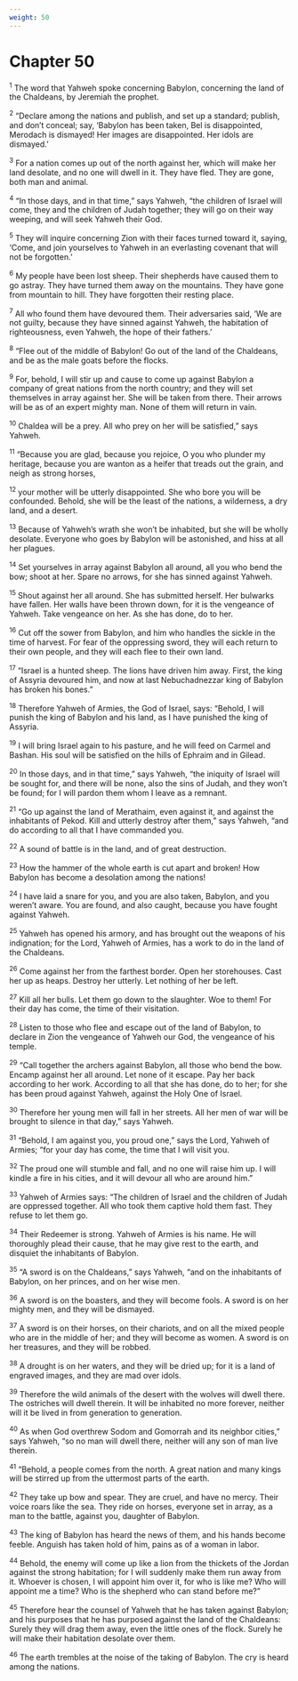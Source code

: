 ```yaml
---
weight: 50
---
```


# Chapter 50

<sup>1</sup> The word that Yahweh spoke concerning Babylon, concerning the land of the Chaldeans, by Jeremiah the prophet. 

<sup>2</sup> “Declare among the nations and publish, and set up a standard; publish, and don’t conceal; say, ‘Babylon has been taken, Bel is disappointed, Merodach is dismayed! Her images are disappointed. Her idols are dismayed.’ 

<sup>3</sup> For a nation comes up out of the north against her, which will make her land desolate, and no one will dwell in it. They have fled. They are gone, both man and animal. 

<sup>4</sup> “In those days, and in that time,” says Yahweh, “the children of Israel will come, they and the children of Judah together; they will go on their way weeping, and will seek Yahweh their God. 

<sup>5</sup> They will inquire concerning Zion with their faces turned toward it, saying, ‘Come, and join yourselves to Yahweh in an everlasting covenant that will not be forgotten.’ 

<sup>6</sup> My people have been lost sheep. Their shepherds have caused them to go astray. They have turned them away on the mountains. They have gone from mountain to hill. They have forgotten their resting place. 

<sup>7</sup> All who found them have devoured them. Their adversaries said, ‘We are not guilty, because they have sinned against Yahweh, the habitation of righteousness, even Yahweh, the hope of their fathers.’ 

<sup>8</sup> “Flee out of the middle of Babylon! Go out of the land of the Chaldeans, and be as the male goats before the flocks. 

<sup>9</sup> For, behold, I will stir up and cause to come up against Babylon a company of great nations from the north country; and they will set themselves in array against her. She will be taken from there. Their arrows will be as of an expert mighty man. None of them will return in vain. 

<sup>10</sup> Chaldea will be a prey. All who prey on her will be satisfied,” says Yahweh. 

<sup>11</sup> “Because you are glad, because you rejoice, O you who plunder my heritage, because you are wanton as a heifer that treads out the grain, and neigh as strong horses, 

<sup>12</sup> your mother will be utterly disappointed. She who bore you will be confounded. Behold, she will be the least of the nations, a wilderness, a dry land, and a desert. 

<sup>13</sup> Because of Yahweh’s wrath she won’t be inhabited, but she will be wholly desolate. Everyone who goes by Babylon will be astonished, and hiss at all her plagues. 

<sup>14</sup> Set yourselves in array against Babylon all around, all you who bend the bow; shoot at her. Spare no arrows, for she has sinned against Yahweh. 

<sup>15</sup> Shout against her all around. She has submitted herself. Her bulwarks have fallen. Her walls have been thrown down, for it is the vengeance of Yahweh. Take vengeance on her. As she has done, do to her. 

<sup>16</sup> Cut off the sower from Babylon, and him who handles the sickle in the time of harvest. For fear of the oppressing sword, they will each return to their own people, and they will each flee to their own land. 

<sup>17</sup> “Israel is a hunted sheep. The lions have driven him away. First, the king of Assyria devoured him, and now at last Nebuchadnezzar king of Babylon has broken his bones.” 

<sup>18</sup> Therefore Yahweh of Armies, the God of Israel, says: “Behold, I will punish the king of Babylon and his land, as I have punished the king of Assyria. 

<sup>19</sup> I will bring Israel again to his pasture, and he will feed on Carmel and Bashan. His soul will be satisfied on the hills of Ephraim and in Gilead. 

<sup>20</sup> In those days, and in that time,” says Yahweh, “the iniquity of Israel will be sought for, and there will be none, also the sins of Judah, and they won’t be found; for I will pardon them whom I leave as a remnant. 

<sup>21</sup> “Go up against the land of Merathaim, even against it, and against the inhabitants of Pekod. Kill and utterly destroy after them,” says Yahweh, “and do according to all that I have commanded you. 

<sup>22</sup> A sound of battle is in the land, and of great destruction. 

<sup>23</sup> How the hammer of the whole earth is cut apart and broken! How Babylon has become a desolation among the nations! 

<sup>24</sup> I have laid a snare for you, and you are also taken, Babylon, and you weren’t aware. You are found, and also caught, because you have fought against Yahweh. 

<sup>25</sup> Yahweh has opened his armory, and has brought out the weapons of his indignation; for the Lord, Yahweh of Armies, has a work to do in the land of the Chaldeans. 

<sup>26</sup> Come against her from the farthest border. Open her storehouses. Cast her up as heaps. Destroy her utterly. Let nothing of her be left. 

<sup>27</sup> Kill all her bulls. Let them go down to the slaughter. Woe to them! For their day has come, the time of their visitation. 

<sup>28</sup> Listen to those who flee and escape out of the land of Babylon, to declare in Zion the vengeance of Yahweh our God, the vengeance of his temple. 

<sup>29</sup> “Call together the archers against Babylon, all those who bend the bow. Encamp against her all around. Let none of it escape. Pay her back according to her work. According to all that she has done, do to her; for she has been proud against Yahweh, against the Holy One of Israel. 

<sup>30</sup> Therefore her young men will fall in her streets. All her men of war will be brought to silence in that day,” says Yahweh. 

<sup>31</sup> “Behold, I am against you, you proud one,” says the Lord, Yahweh of Armies; “for your day has come, the time that I will visit you. 

<sup>32</sup> The proud one will stumble and fall, and no one will raise him up. I will kindle a fire in his cities, and it will devour all who are around him.” 

<sup>33</sup> Yahweh of Armies says: “The children of Israel and the children of Judah are oppressed together. All who took them captive hold them fast. They refuse to let them go. 

<sup>34</sup> Their Redeemer is strong. Yahweh of Armies is his name. He will thoroughly plead their cause, that he may give rest to the earth, and disquiet the inhabitants of Babylon. 

<sup>35</sup> “A sword is on the Chaldeans,” says Yahweh, “and on the inhabitants of Babylon, on her princes, and on her wise men. 

<sup>36</sup> A sword is on the boasters, and they will become fools. A sword is on her mighty men, and they will be dismayed. 

<sup>37</sup> A sword is on their horses, on their chariots, and on all the mixed people who are in the middle of her; and they will become as women. A sword is on her treasures, and they will be robbed. 

<sup>38</sup> A drought is on her waters, and they will be dried up; for it is a land of engraved images, and they are mad over idols. 

<sup>39</sup> Therefore the wild animals of the desert with the wolves will dwell there. The ostriches will dwell therein. It will be inhabited no more forever, neither will it be lived in from generation to generation. 

<sup>40</sup> As when God overthrew Sodom and Gomorrah and its neighbor cities,” says Yahweh, “so no man will dwell there, neither will any son of man live therein. 

<sup>41</sup> “Behold, a people comes from the north. A great nation and many kings will be stirred up from the uttermost parts of the earth. 

<sup>42</sup> They take up bow and spear. They are cruel, and have no mercy. Their voice roars like the sea. They ride on horses, everyone set in array, as a man to the battle, against you, daughter of Babylon. 

<sup>43</sup> The king of Babylon has heard the news of them, and his hands become feeble. Anguish has taken hold of him, pains as of a woman in labor. 

<sup>44</sup> Behold, the enemy will come up like a lion from the thickets of the Jordan against the strong habitation; for I will suddenly make them run away from it. Whoever is chosen, I will appoint him over it, for who is like me? Who will appoint me a time? Who is the shepherd who can stand before me?” 

<sup>45</sup> Therefore hear the counsel of Yahweh that he has taken against Babylon; and his purposes that he has purposed against the land of the Chaldeans: Surely they will drag them away, even the little ones of the flock. Surely he will make their habitation desolate over them. 

<sup>46</sup> The earth trembles at the noise of the taking of Babylon. The cry is heard among the nations. 


